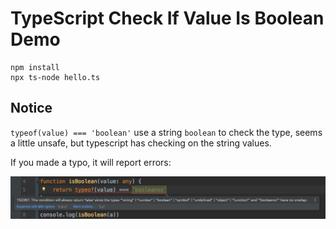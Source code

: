 TypeScript Check If Value Is Boolean Demo
=========================================

```
npm install
npx ts-node hello.ts
```

Notice
------

`typeof(value) === 'boolean'` use a string `boolean` to check the type, seems a little unsafe, but typescript has checking on the string values.

If you made a typo, it will report errors:

![demo](./images/demo.jpg)